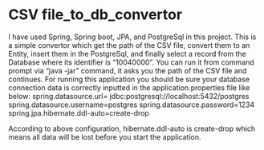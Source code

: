 # CSV file_to_db_convertor
 I have used Spring, Spring boot, JPA, and PostgreSql in this project. This is a simple convertor which get the path of the CSV file, convert them to an Entity, insert them in the PostgreSql, and finally select a record from the Database where its identifier is “10040000”.
 You can run it from command prompt via “java -jar” command, it asks you the path of the CSV file and continues.
 For running this application you should be sure your database connection data is correctly inputted in the application.properties file like below:
spring.datasource.url= jdbc:postgresql://localhost:5432/postgres
spring.datasource.username=postgres
spring.datasource.password=1234
spring.jpa.hibernate.ddl-auto=create-drop

 According to above configuration, hibernate.ddl-auto is create-drop which means all data will be lost before you start the application. 
